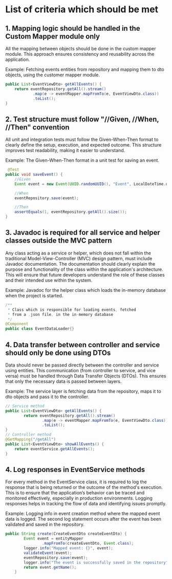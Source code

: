 # List of criteria which should be met

## 1. Mapping logic should be handled in the Custom Mapper module only
All the mapping between objects should be done in the custom mapper module.
This approach ensures consistency and reusability across the application.

Example: Fetching events entities from repository and mapping them to dto objects,
using the customer mapper module.
```java
public List<EventViewDto> getAllEvents() {
    return eventRepository.getAll().stream()
            .map(e -> eventMapper.mapFromTo(e, EventViewDto.class))
            .toList();
}
```
## 2. Test structure must follow "//Given, //When, //Then" convention
All unit and integration tests must follow the Given-When-Then format to clearly define the setup, execution, and expected outcome.
This structure improves test readability, making it easier to understand.

Example: The Given-When-Then format in a unit test for saving an event.
```java
 @Test
public void saveEvent() {
    //Given
    Event event = new Event(UUID.randomUUID(), "Event", LocalDateTime.now(), "venue", 100, "details", 10);

    //When
    eventRepository.save(event);

    //Then
    assertEquals(1, eventRepository.getAll().size());
}
```

## 3. Javadoc is required for all service and helper classes outside the MVC pattern
Any class acting as a service or helper, which does not fall within the traditional Model-View-Controller (MVC) design pattern,
must include Javadoc documentation. The documentation should clearly explain the purpose and functionality of the class within the application's architecture.
This will ensure that future developers understand the role of these classes and their intended use within the system.

Example: Javadoc for the helper class which loads the in-memory
database when the project is started.
```java
/**
 * Class which is responsible for loading events, fetched
 * from a .json file, in the in-memory database
 */
@Component
public class EventDataLoader{}
```
## 4. Data transfer between controller and service should only be done using DTOs
Data should never be passed directly between the controller and service using entities.
This communication (from controller to service, and vice versa) must be handled through Data Transfer Objects (DTOs).
This ensures that only the necessary data is passed between layers.

Example: The service layer is fetching data from the repository,
maps it to dto objects and pass it to the controller.
```java
// Service method
public List<EventViewDto> getAllEvents() {
        return eventRepository.getAll().stream()
                .map(e -> eventMapper.mapFromTo(e, EventViewDto.class))
                .toList();
}
// Controller method
@GetMapping("/getAll")
public List<EventViewDto> showAllEvents() {
    return eventService.getAllEvents();
}
```

## 4. Log responses in EventService methods
For every method in the EventService class, it is required to log the response that is being returned or the outcome of the method's execution.
This is to ensure that the application’s behavior can be traced and monitored effectively, especially in production environments. 
Logging responses helps in tracking the flow of data and identifying issues promptly.

Example: Logging info in event creation method where the mapped event data is logged.
The second log statement occurs after the event has been validated and saved in the repository.
```java
public String create(CreateEventDto createEventDto) {
        Event event = entityMapper
                .mapFromTo(createEventDto, Event.class);
        logger.info("Mapped event: {}", event);
        validateEvent(event);
        eventRepository.save(event);
        logger.info("The event is successfully saved in the repository");
        return event.getName();
    }
```

